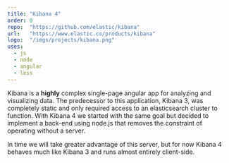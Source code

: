 ```yaml
---
title: "Kibana 4"
order: 0
repo:  "https://github.com/elastic/kibana"
url:   "https://www.elastic.co/products/kibana"
logo:  "/imgs/projects/kibana.png"
uses:
  - js
  - node
  - angular
  - less
---
```


Kibana is a **highly** complex single-page angular app for analyzing and visualizing data. The predecessor to this application, Kibana 3, was completely static and only required access to an elasticsearch cluster to function. With Kibana 4 we started with the same goal but decided to implement a back-end using node.js that removes the constraint of operating without a server.

In time we will take greater advantage of this server, but for now Kibana 4 behaves much like Kibana 3 and runs almost entirely client-side.